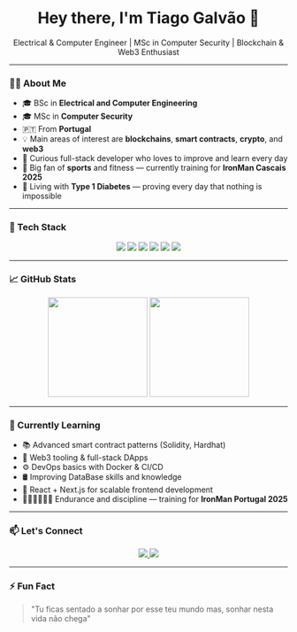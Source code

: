 <h1 align="center">Hey there, I'm Tiago Galvão 👋</h1>
<p align="center">Electrical & Computer Engineer | MSc in Computer Security | Blockchain & Web3 Enthusiast</p>

---

### 👨‍💻 About Me

- 🎓 BSc in **Electrical and Computer Engineering**
- 🎓 MSc in **Computer Security**
- 🇵🇹 From **Portugal**
- 💡 Main areas of interest are **blockchains**, **smart contracts**, **crypto**, and **web3**
- 🧠 Curious full-stack developer who loves to improve and learn every day
- 💪 Big fan of **sports** and fitness — currently training for **IronMan Cascais 2025**
- 💙 Living with **Type 1 Diabetes** — proving every day that nothing is impossible

---

### 🚀 Tech Stack

<div align="center">
  <img src="https://img.shields.io/badge/Python-3776AB?style=for-the-badge&logo=python&logoColor=white"/>
  <img src="https://img.shields.io/badge/JavaScript-F7DF1E?style=for-the-badge&logo=javascript&logoColor=black"/>
  <img src="https://img.shields.io/badge/Docker-2496ED?style=for-the-badge&logo=docker&logoColor=white"/>
  <img src="https://img.shields.io/badge/React-61DAFB?style=for-the-badge&logo=react&logoColor=black"/>
  <img src="https://img.shields.io/badge/Web3.js-F16822?style=for-the-badge&logo=web3.js&logoColor=white"/>
  <img src="https://img.shields.io/badge/Solidity-363636?style=for-the-badge&logo=solidity&logoColor=white"/>
</div>

---

### 📈 GitHub Stats

<div align="center">
  <img height="180em" src="https://github-readme-stats.vercel.app/api?username=tiagogalvao7&show_icons=true&theme=radical&count_private=true" />
  <img height="180em" src="https://github-readme-stats.vercel.app/api/top-langs/?username=tiagogalvao7&layout=compact&theme=radical" />
</div>

---

### 🌱 Currently Learning

- 📚 Advanced smart contract patterns (Solidity, Hardhat)
- 🧱 Web3 tooling & full-stack DApps
- ⚙️ DevOps basics with Docker & CI/CD
- 🛢 Improving DataBase skills and knowledge
- 🧠 React + Next.js for scalable frontend development
- 🏊‍♂️🚴‍♂️🏃‍♂️ Endurance and discipline — training for **IronMan Portugal 2025**

---

### 📫 Let's Connect

<p align="center">
  <a href="https://www.linkedin.com/in/tiagogalvao7" target="_blank">
    <img src="https://img.shields.io/badge/LinkedIn-blue?style=for-the-badge&logo=linkedin&logoColor=white" />
  </a>
  <a href="mailto:tgalvao46@gmail.com">
    <img src="https://img.shields.io/badge/Email-D14836?style=for-the-badge&logo=gmail&logoColor=white" />
  </a>
</p>

---

### ⚡ Fun Fact

> "Tu ficas sentado a sonhar por esse teu mundo mas, sonhar nesta vida não chega"

